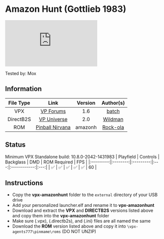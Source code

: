 # Amazon Hunt (Gottlieb 1983)

![Table Preview](https://www.vpforums.org/index.php?app=downloads&module=display&section=screenshot&record=68056&id=13076&full=1)

Tested by: Mox

## Information
| File Type | Link | Version | Author(s) | 
|:---------:|:----:|:-------:|:---------:|
| VPX | [VP Forums](https://www.vpforums.org/index.php?app=downloads&showfile=13076) | 1.6 | [batch](https://www.vpforums.org/index.php?showuser=30858) |
| DirectB2S | [VP Universe](https://vpuniverse.com/files/file/2359-amazon-huntgottlieb-1983/) | 2.0 | [Wildman](https://vpuniverse.com/profile/5-wildman/) |
| ROM | [Pinball Nirvana](https://pinballnirvana.com/forums/resources/amazonh.1524/) | amazonh | [Rock-ola](https://pinballnirvana.com/forums/members/rock-ola.1/) |

## Status 
Minimum VPX Standalone build: 10.8.0-2042-1431983
| Playfield | Controls | Backglass | DMD | ROM Required | FPS |
|:---------:|:--------:|:---------:|:---:|:------------:|:---:|
| :white_check_mark: | :white_check_mark: | :white_check_mark: | :white_check_mark: | :white_check_mark: | 60 |

## Instructions
- Copy the **vpx-amazonhunt** folder to the `external` directory of your USB drive
- Add your personalized launcher.elf and rename it to **vpx-amazonhunt**
- Download and extract the **VPX** and **DIRECTB2S** versions listed above and copy them into the **vpx-amazonhunt** folder
- Make sure (.vpx), (.directb2s), and (.ini) files are all named the same
- Download the **ROM** version listed above and copy it into `\vpx-agents777\pinmame\roms` (DO NOT UNZIP)